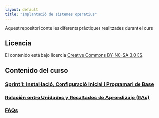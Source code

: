```yaml
---
layout: default
title: "Implantació de sistemes operatius"
---
```


Aquest repositori conte les diferents pràctiques realitzades durant el curs

## Licencia

El contenido está bajo licencia [Creative Commons BY-NC-SA 3.0 ES](LICENSE.md).

## Contenido del curso

### [Sprint 1: Instal·lació, Configuració Inicial i Programari de Base](unidad1/unidad1.md)  

### [Relación entre Unidades y Resultados de Aprendizaje (RAs)](ras.md)  

### [FAQs](faqs/faqs.md)  
